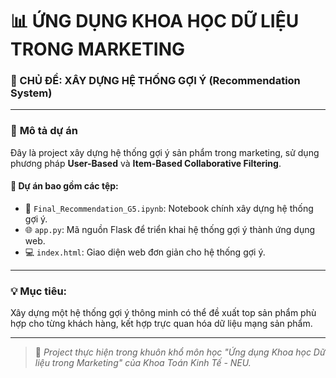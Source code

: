 # 📊 ỨNG DỤNG KHOA HỌC DỮ LIỆU TRONG MARKETING  
### 🎯 CHỦ ĐỀ: XÂY DỰNG HỆ THỐNG GỢI Ý (Recommendation System)

---

### 📄 **Mô tả dự án**

Đây là project xây dựng hệ thống gợi ý sản phẩm trong marketing, sử dụng phương pháp **User-Based** và **Item-Based Collaborative Filtering**.

#### 🧩 Dự án bao gồm các tệp:
- 🧠 `Final_Recommendation_G5.ipynb`: Notebook chính xây dựng hệ thống gợi ý.  
- 🌐 `app.py`: Mã nguồn Flask để triển khai hệ thống gợi ý thành ứng dụng web.  
- 💻 `index.html`: Giao diện web đơn giản cho hệ thống gợi ý.  

---

### 💡 Mục tiêu:
Xây dựng một hệ thống gợi ý thông minh có thể đề xuất top sản phẩm phù hợp cho từng khách hàng, kết hợp trực quan hóa dữ liệu mạng sản phẩm.

---

> 📌 *Project thực hiện trong khuôn khổ môn học "Ứng dụng Khoa học Dữ liệu trong Marketing" của Khoa Toán Kinh Tế - NEU.*
